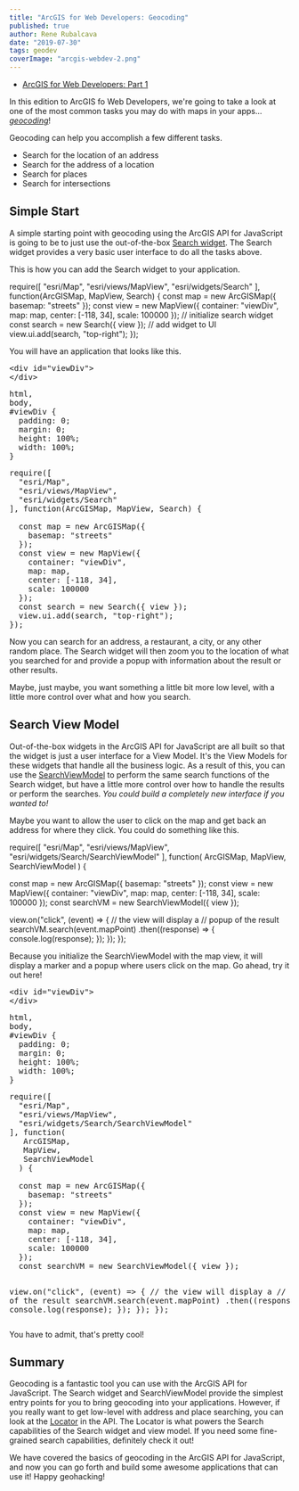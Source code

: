 ```yaml
---
title: "ArcGIS for Web Developers: Geocoding"
published: true
author: Rene Rubalcava
date: "2019-07-30"
tags: geodev
coverImage: "arcgis-webdev-2.png"
---
```


- [ArcGIS for Web Developers: Part 1](https://odoe.net/blog/arcgis-for-web-developers-part-1/)

In this edition to ArcGIS fo Web Developers, we're going to take a look at one of the most common tasks you may do with maps in your apps... _[geocoding](https://developers.arcgis.com/features/geocoding/)_!

Geocoding can help you accomplish a few different tasks.

- Search for the location of an address
- Search for the address of a location
- Search for places
- Search for intersections

## Simple Start

A simple starting point with geocoding using the ArcGIS API for JavaScript is going to be to just use the out-of-the-box [Search widget](https://developers.arcgis.com/javascript/latest/api-reference/esri-widgets-Search.html). The Search widget provides a very basic user interface to do all the tasks above.

This is how you can add the Search widget to your application.

require(\[
  "esri/Map",
  "esri/views/MapView",
  "esri/widgets/Search"
\], function(ArcGISMap, MapView, Search) {
  const map = new ArcGISMap({
    basemap: "streets"
  });
  const view = new MapView({
    container: "viewDiv",
    map: map,
    center: \[-118, 34\],
    scale: 100000
  });
  // initialize search widget
  const search = new Search({ view });
  // add widget to UI
  view.ui.add(search, "top-right");
});

You will have an application that looks like this.

<div class="codepen" data-height="439" data-theme-id="light" data-default-tab="js,result" data-user="odoe" data-slug-hash="ymMrZo" data-preview="true" data-prefill="{&quot;title&quot;:&quot;Search Start&quot;,&quot;tags&quot;:[],&quot;head&quot;:&quot;<meta name=\&quot;viewport\&quot; content=\&quot;width=device-width, initial-scale=1\&quot;>\n<script>\n  var dojoConfig = {\n    has: {\n      \&quot;esri-featurelayer-webgl\&quot;: 1\n    }\n  };\n</script>&quot;,&quot;stylesheets&quot;:[&quot;https://js.arcgis.com/4.12/esri/css/main.css&quot;],&quot;scripts&quot;:[&quot;https://js.arcgis.com/4.12&quot;]}"><pre data-lang="html">&lt;div id="viewDiv"&gt;
&lt;/div&gt;</pre><pre data-lang="css">html,
body,
#viewDiv {
  padding: 0;
  margin: 0;
  height: 100%;
  width: 100%;
}</pre><pre data-lang="js">require([
  "esri/Map",
  "esri/views/MapView",
  "esri/widgets/Search"
], function(ArcGISMap, MapView, Search) {
<div></div>
  const map = new ArcGISMap({
    basemap: "streets"
  });
  const view = new MapView({
    container: "viewDiv",
    map: map,
    center: [-118, 34],
    scale: 100000
  });
  const search = new Search({ view });
  view.ui.add(search, "top-right");
});</pre></div>
<script async src="https://static.codepen.io/assets/embed/ei.js"></script>

Now you can search for an address, a restaurant, a city, or any other random place. The Search widget will then zoom you to the location of what you searched for and provide a popup with information about the result or other results.

Maybe, just maybe, you want something a little bit more low level, with a little more control over what and how you search.

## Search View Model

Out-of-the-box widgets in the ArcGIS API for JavaScript are all built so that the widget is just a user interface for a View Model. It's the View Models for these widgets that handle all the business logic. As a result of this, you can use the [SearchViewModel](https://developers.arcgis.com/javascript/latest/api-reference/esri-widgets-Search-SearchViewModel.html#) to perform the same search functions of the Search widget, but have a little more control over how to handle the results or perform the searches. _You could build a completely new interface if you wanted to!_

Maybe you want to allow the user to click on the map and get back an address for where they click. You could do something like this.

require(\[
  "esri/Map",
  "esri/views/MapView",
  "esri/widgets/Search/SearchViewModel"
\], function(
   ArcGISMap,
   MapView,
   SearchViewModel
  ) {

  const map = new ArcGISMap({
    basemap: "streets"
  });
  const view = new MapView({
    container: "viewDiv",
    map: map,
    center: \[-118, 34\],
    scale: 100000
  });
  const searchVM = new SearchViewModel({ view });
  
  view.on("click", (event) => {
    // the view will display a
    // popup of the result
    searchVM.search(event.mapPoint)
      .then((response) => {
        console.log(response);
    });
  });
});

Because you initialize the SearchViewModel with the map view, it will display a marker and a popup where users click on the map. Go ahead, try it out here!

<div class="codepen" data-height="633" data-theme-id="light" data-default-tab="js,result" data-user="odoe" data-slug-hash="JgWqrQ" data-preview="true" data-prefill="{&quot;title&quot;:&quot;SearchViewModel Start&quot;,&quot;tags&quot;:[],&quot;head&quot;:&quot;<meta name=\&quot;viewport\&quot; content=\&quot;width=device-width, initial-scale=1\&quot;>\n<script>\n  var dojoConfig = {\n    has: {\n      \&quot;esri-featurelayer-webgl\&quot;: 1\n    }\n  };\n</script>&quot;,&quot;stylesheets&quot;:[&quot;https://js.arcgis.com/4.12/esri/css/main.css&quot;],&quot;scripts&quot;:[&quot;https://js.arcgis.com/4.12&quot;]}"><pre data-lang="html">&lt;div id="viewDiv"&gt;
&lt;/div&gt;</pre><pre data-lang="css">html,
body,
#viewDiv {
  padding: 0;
  margin: 0;
  height: 100%;
  width: 100%;
}</pre><pre data-lang="js">require([
  "esri/Map",
  "esri/views/MapView",
  "esri/widgets/Search/SearchViewModel"
], function(
   ArcGISMap,
   MapView,
   SearchViewModel
  ) {
<div></div>
  const map = new ArcGISMap({
    basemap: "streets"
  });
  const view = new MapView({
    container: "viewDiv",
    map: map,
    center: [-118, 34],
    scale: 100000
  });
  const searchVM = new SearchViewModel({ view });
  
  view.on("click", (event) =&gt; {
    // the view will display a
    // popup of the result
    searchVM.search(event.mapPoint)
      .then((response) =&gt; {
        console.log(response);
    });
  });
});</pre></div>
<script async src="https://static.codepen.io/assets/embed/ei.js"></script>

You have to admit, that's pretty cool!

## Summary

Geocoding is a fantastic tool you can use with the ArcGIS API for JavaScript. The Search widget and SearchViewModel provide the simplest entry points for you to bring geocoding into your applications. However, if you really want to get low-level with address and place searching, you can look at the [Locator](https://developers.arcgis.com/javascript/latest/api-reference/esri-tasks-Locator.html) in the API. The Locator is what powers the Search capabilities of the Search widget and view model. If you need some fine-grained search capabilities, definitely check it out!

We have covered the basics of geocoding in the ArcGIS API for JavaScript, and now you can go forth and build some awesome applications that can use it! Happy geohacking!
